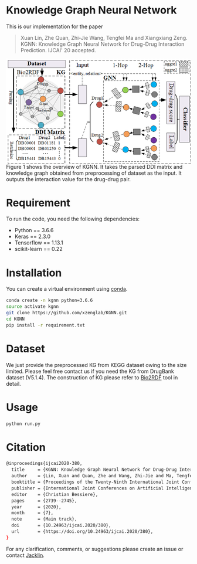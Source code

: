 # Knowledge Graph Neural Network
This is our implementation for the paper
> Xuan Lin, Zhe Quan, Zhi-Jie Wang, Tengfei Ma and Xiangxiang Zeng. KGNN: Knowledge Graph Neural Network for Drug-Drug Interaction Prediction. IJCAI' 20 accepted.

<img align="center" src="Figure1.png">
Figure 1 shows the overview of KGNN. It takes the parsed DDI matrix and knowledge graph obtained from preprocessing of dataset as the input. It outputs the interaction value for the drug-drug pair. 

# Requirement
To run the code, you need the following dependencies:
* Python == 3.6.6
* Keras == 2.3.0
* Tensorflow == 1.13.1
* scikit-learn == 0.22

# Installation
You can create a virtual environment using [conda](https://github.com/conda/conda).
```bash
conda create -n kgnn python=3.6.6  
source activate kgnn  
git clone https://github.com/xzenglab/KGNN.git  
cd KGNN  
pip install -r requirement.txt  
```

# Dataset
We just provide the preprocessed KG from KEGG dataset owing to the size limited. Please feel free contact us if you need the KG from DrugBank dataset (V5.1.4). The construction of KG please refer to [Bio2RDF](https://github.com/bio2rdf/bio2rdf-scripts/wiki) tool in detail.

# Usage
```bash
python run.py
```

# Citation
```bash
@inproceedings{ijcai2020-380,  
  title     = {KGNN: Knowledge Graph Neural Network for Drug-Drug Interaction Prediction},  
  author    = {Lin, Xuan and Quan, Zhe and Wang, Zhi-Jie and Ma, Tengfei and Zeng, Xiangxiang},  
  booktitle = {Proceedings of the Twenty-Ninth International Joint Conference on Artificial Intelligence, {IJCAI-20}},  
  publisher = {International Joint Conferences on Artificial Intelligence Organization},               
  editor    = {Christian Bessiere},    	
  pages     = {2739--2745},    
  year      = {2020},  
  month     = {7},  
  note      = {Main track},  
  doi       = {10.24963/ijcai.2020/380},  
  url       = {https://doi.org/10.24963/ijcai.2020/380},  
}  
```

For any clarification, comments, or suggestions please create an issue or contact [Jacklin](Jack_lin@hnu.edu.cn).
